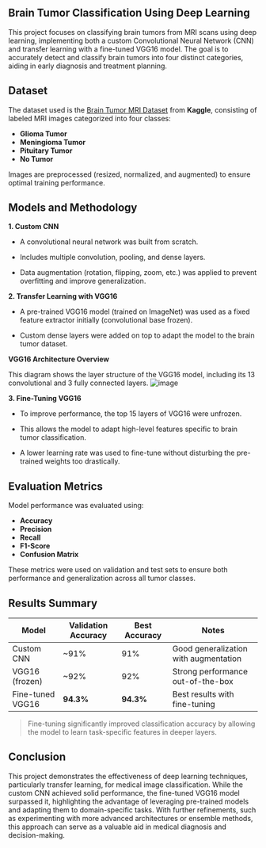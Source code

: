 ## Brain Tumor Classification Using Deep Learning
This project focuses on classifying brain tumors from MRI scans using deep learning, implementing both a custom Convolutional Neural Network (CNN) and transfer learning with a fine-tuned VGG16 model. The goal is to accurately detect and classify brain tumors into four distinct categories, aiding in early diagnosis and treatment planning.  

## Dataset


The dataset used is the [Brain Tumor MRI Dataset](https://www.kaggle.com/datasets/masoudnickparvar/brain-tumor-mri-dataset) from **Kaggle**, consisting of labeled MRI images categorized into four classes:

- **Glioma Tumor**
- **Meningioma Tumor**
- **Pituitary Tumor**
- **No Tumor**                      

Images are preprocessed (resized, normalized, and augmented) to ensure optimal training performance.

## Models and Methodology
**1. Custom CNN**
- A convolutional neural network was built from scratch.

- Includes multiple convolution, pooling, and dense layers.

- Data augmentation (rotation, flipping, zoom, etc.) was applied to prevent overfitting and improve generalization.

**2. Transfer Learning with VGG16**
- A pre-trained VGG16 model (trained on ImageNet) was used as a fixed feature extractor initially (convolutional base frozen).

- Custom dense layers were added on top to adapt the model to the brain tumor dataset.

**VGG16 Architecture Overview**

This diagram shows the layer structure of the VGG16 model, including its 13 convolutional and 3 fully connected layers.
![image](https://github.com/user-attachments/assets/fddc22cb-df95-4fce-a81c-2354bdbc64fd)


**3. Fine-Tuning VGG16**
- To improve performance, the top 15 layers of VGG16 were unfrozen.

- This allows the model to adapt high-level features specific to brain tumor classification.

- A lower learning rate was used to fine-tune without disturbing the pre-trained weights too drastically.

## Evaluation Metrics
Model performance was evaluated using:

- **Accuracy**
- **Precision**
- **Recall**
- **F1-Score**
- **Confusion Matrix**

These metrics were used on validation and test sets to ensure both performance and generalization across all tumor classes.

## Results Summary

| Model               | Validation Accuracy | Best Accuracy | Notes                                |
|--------------------|---------------------|---------------|--------------------------------------|
| Custom CNN          | ~91%                | 91%           | Good generalization with augmentation |
| VGG16 (frozen)      | ~92%                | 92%           | Strong performance out-of-the-box     |
| Fine-tuned VGG16    | **94.3%**           | **94.3%**     | Best results with fine-tuning         |

> Fine-tuning significantly improved classification accuracy by allowing the model to learn task-specific features in deeper layers.


## Conclusion
This project demonstrates the effectiveness of deep learning techniques, particularly transfer learning, for medical image classification. While the custom CNN achieved solid performance, the fine-tuned VGG16 model surpassed it, highlighting the advantage of leveraging pre-trained models and adapting them to domain-specific tasks. With further refinements, such as experimenting with more advanced architectures or ensemble methods, this approach can serve as a valuable aid in medical diagnosis and decision-making.

